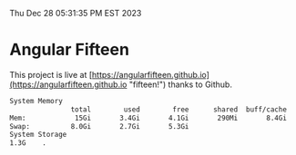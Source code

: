 Thu Dec 28 05:31:35 PM EST 2023

# Angular Fifteen


This project is live at [https://angularfifteen.github.io](https://angularfifteen.github.io "fifteen!") thanks to Github.

```bash
System Memory
               total        used        free      shared  buff/cache   available
Mem:            15Gi       3.4Gi       4.1Gi       290Mi       8.4Gi        11Gi
Swap:          8.0Gi       2.7Gi       5.3Gi
System Storage
1.3G	.
```
```bash
